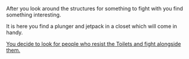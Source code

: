 After you look around the structures for something to fight with you find something interesting.


It is here you find a plunger and jetpack in a closet which will come in handy.



[You decide to look for people who resist the Toilets and fight alongside them.](victory.md)
